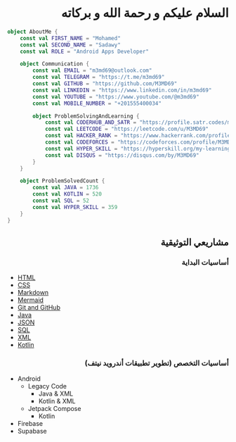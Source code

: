 <div dir="rtl">

# السلام عليكم و رحمة الله و بركاته

</div>

```kotlin
object AboutMe {
    const val FIRST_NAME = "Mohamed"
    const val SECOND_NAME = "Sadawy"
    const val ROLE = "Android Apps Developer"

    object Communication {
        const val EMAIL = "m3md69@outlook.com"
        const val TELEGRAM = "https://t.me/m3md69"
        const val GITHUB = "https://github.com/M3MD69"
        const val LINKEDIN = "https://www.linkedin.com/in/m3md69"
        const val YOUTUBE = "https://www.youtube.com/@m3md69"
        const val MOBILE_NUMBER = "+201555400034"

        object ProblemSolvingAndLearning {
            const val CODERHUB_AND_SATR = "https://profile.satr.codes/m3md69/public/overview"
            const val LEETCODE = "https://leetcode.com/u/M3MD69"
            const val HACKER_RANK = "https://www.hackerrank.com/profile/m3md69"
            const val CODEFORCES = "https://codeforces.com/profile/M3MD69"
            const val HYPER_SKILL = "https://hyperskill.org/my-learning/621065640"
            const val DISQUS = "https://disqus.com/by/M3MD69"
        }
    }

    object ProblemSolvedCount {
        const val JAVA = 1736
        const val KOTLIN = 520
        const val SQL = 52
        const val HYPER_SKILL = 359
    }
}
```

<div dir="rtl">

## مشاريعي التوثيقية

### أساسيات البداية

</div>

- [HTML](https://github.com/M3MD69/LearnHTML)
- [CSS](https://github.com/M3MD69/LearnCSS)
- [Markdown](https://github.com/M3MD69/LearnMarkdown)
- [Mermaid](https://github.com/M3MD69/LearnMermaid)
- [Git and GitHub](https://github.com/M3MD69/LearnGitAndGithub)
- [Java](https://github.com/M3MD69/LearnJava)
- [JSON](https://github.com/M3MD69/LearnJSON)
- [SQL](https://github.com/M3MD69/LearnSQL)
- [XML](https://github.com/M3MD69/LearnXML)
- [Kotlin](https://github.com/M3MD69/LearnKotlin)

<div dir="rtl">

### أساسيات التخصص (تطوير تطبيقات أندرويد نيتف)

</div>

- Android
    - Legacy Code
        - Java & XML
        - Kotlin & XML
    - Jetpack Compose
        - Kotlin
- Firebase
- Supabase
